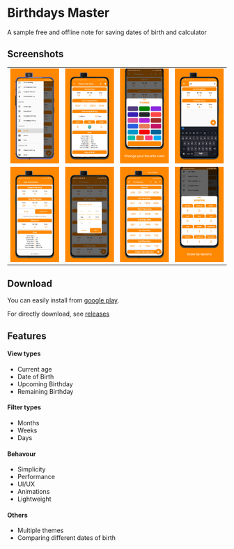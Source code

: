 # Birthdays Master

A sample free and offline note for saving dates of birth and calculator

## Screenshots

<table align="center">
   <tr>
      <td><img src="https://github.com/hlayan/birthdays-master/blob/main/screenshots/Screenshot-1.png"></td>
      <td><img src="https://github.com/hlayan/birthdays-master/blob/main/screenshots/Screenshot-2.png"></td>
      <td><img src="https://github.com/hlayan/birthdays-master/blob/main/screenshots/Screenshot-3.png"></td>
      <td><img src="https://github.com/hlayan/birthdays-master/blob/main/screenshots/Screenshot-4.png"></td>
   </tr>
   <tr>
      <td><img src="https://github.com/hlayan/birthdays-master/blob/main/screenshots/Screenshot-5.png"></td>
      <td><img src="https://github.com/hlayan/birthdays-master/blob/main/screenshots/Screenshot-6.png"></td>
      <td><img src="https://github.com/hlayan/birthdays-master/blob/main/screenshots/Screenshot-7.png"></td>
      <td><img src="https://github.com/hlayan/birthdays-master/blob/main/screenshots/Screenshot-8.png"></td>
   </tr>
</table>

## Download

You can easily install from [google play](https://play.google.com/store/apps/details?id=com.hlayanhtetaung.birthdaysmaster&hl=en).

For directly download, see [releases](https://github.com/hlayan/birthdays-master/releases)
 
## Features

#### View types

- Current age
- Date of Birth
- Upcoming Birthday
- Remaining Birthday

#### Filter types

- Months
- Weeks
- Days

#### Behavour

- Simplicity
- Performance
- UI/UX
- Animations
- Lightweight

#### Others

- Multiple themes
- Comparing different dates of birth
